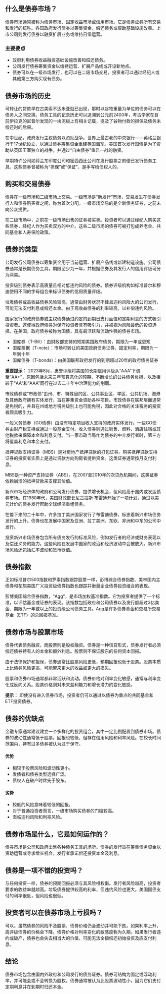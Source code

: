 ## 什么是债券市场？

债券市场通常被称为债务市场、固定收益市场或信用市场。它是债务证券所有交易和发行的统称。各国政府发行债券以筹集资金，偿还债务或资助基础设施改善。上市公司则发行债券以融资扩展业务或维持日常运营。

### 主要要点

- 政府利用债券收益融资基础设施改善和偿还债务。
- 公司发行债券筹集资金以维持运营、扩展产品线或开设新地点。
- 债券可以在一级市场发行，也可以在二级市场交易，投资者可以通过经纪人或其他第三方购买现有债务。

## 债券市场的历史

可转让的贷款早在古美索不达米亚就已出现，那时以谷物重量为单位的债务可以在债务人之间交换。债务工具的记录历史可以追溯到公元前2400年，考古学家在目前伊拉克的尼普尔发现的一块泥板上有相关记载，提及了谷物付款的担保及债务未偿还时的后果。

在中世纪，政府发行主权债务以资助战争。世界上最古老的中央银行——英格兰银行于17世纪设立，以通过债券筹集资金重建英国海军。美国首次发行国债是为了资助从英国王室独立的战争，并通过“自由债券”重启一战的融资。

早期特许公司如荷兰东印度公司和密西西比公司在发行股票之前便已发行债务工具。这些债券曾被称为“担保”或“保证”，是手写给债权人的。

## 购买和交易债券

债券在一级市场和二级市场上交易。一级市场是“新发行”市场，交易发生在债券发行人和债券购买者之间，称为首次分配。一级市场交易的是全新债务证券，之前未向公众提供。

在二级市场中，之前在一级市场出售的证券被买卖。投资者可以通过经纪人购买这些债券，经纪人作为买卖双方的中介。这些二级市场的债券可被打包成养老金、共同基金和人寿保险政策。

## 债券的类型

公司发行公司债券以筹集资金用于当前运营、扩展产品线或新建制造设施。公司债券通常是长期债务工具，期限至少为一年，并根据债券及其发行人的信用评级可分为两类。

投资级别债券表示高质量且相对低违约风险的债券。债券评级机构如标准普尔和穆迪使用不同的字母组合来标识债券的信用质量评级。

垃圾债券或高收益债券风险较高，通常由财务状况不佳且违约风险大的公司发行，可能无法支付利息或偿还本金。由于高收益债券的利率较高，以补偿违约风险。

国家发行的政府债券或主权债券通过约定的到期日支付面值和定期利息的方式吸引投资者。这使得政府债券对保守投资者具有吸引力，并被视为风险最低的投资选择。在美国，政府债券被称为国债，具有最活跃和流动性强的债券市场。

- 国库券（T-Bill）：由财政部支持的短期美国政府债务，期限为一年或更短
- 国库票据（T-note）：市场可转让的美国政府债务证券，固定利率，期限为一年到十年
- 国库债券（T-bonds）：由美国联邦政府发行的到期超过20年的政府债务证券

**重要提示：** 2023年8月，惠誉评级将美国的长期信用评级从“AAA”下调至“AA+”，原因包括未来三年预算恶化的预期、不断增长的公共债务负担，以及相较于“AA”和“AAA”同行在过去二十年中治理能力的削弱。

市政债券或“市政债”由州、市、特殊目的区、公共事业区、学区、公共机场、海港及其他政府拥有实体发行，旨在筹集资金资助各种项目。市政债券在联邦层面通常是免税的，并且在州或地方税务级别上也可能免税，因此对合格的关注税务的投资者颇具吸引力。

一般义务债券（GO债券）由没有特定项目收入支持的政府实体发行。一些GO债券由财产税支持或通过一般基金支付。收入债券则通过销售、燃料、酒店住宿或其他税款来保障本金和利息支付。当一家市政当局作为债券的中介发行者时，第三方将覆盖利息和本金支付。

抵押贷款支持证券（MBS）是对房地产抵押贷款的打包证券。购买抵押贷款支持证券的投资者实质上是通过贷款方向购房者提供资金。这类证券通常按月支付利息。

MBS是一种资产支持证券（ABS）。在2007至2010年的次贷危机期间，这类证券依赖崩溃的抵押贷款来支撑其价值。

新兴市场经济体的政府和公司发行债券，提供增长机会，但风险高于国内或发达债券市场。在1980年代，美国财政部长尼古拉斯·布雷迪开始了一项计划，通过以美元计价的债券发行帮助全球经济重组债务。

在接下来的二十年中，许多拉丁美洲国家发行了布雷迪债券，标志着新兴市场债务发行的上升。债券也在发展中国家及亚洲、拉丁美洲、东欧、非洲和中东的公司中发行。

投资新兴市场债券包含所有债务发行的标准风险，例如发行者的经济或财务表现以及偿还义务的能力。这些风险在发展中国家的政治和经济波动中会被放大。新兴市场风险还包括汇率波动和货币贬值。

## 债券指数

正如标准普尔500指数和罗素指数跟踪股票一样，彭博综合债券指数、美林国内主债券和花旗美国广义投资级债券指数也跟踪并衡量企业债券投资组合的表现。

彭博美国综合债券指数，“Agg”，是市场加权基准指数。它为投资者提供了一个标准，以评估基金或证券的表现。该指数包括政府和公司债券以及发行额超过3亿美金、期限为一年或以上的投资级公司债务工具。Agg是许多债券基金和交易所交易基金（ETF）的总回报基准。

## 债券市场与股票市场

债券代表债务融资，而股票则是股权融资。债券是一种信贷形式，债券发行者必须偿还债券持有人的本金和额外利息。股票则不保证股东的任何资本回报。

由于法律保护和担保，债券通常比股票风险更低，预期回报也低于股票。股票本质上比债券风险更高，可能带来更大的收益或更大的损失。

股票和债券市场通常都非常活跃和流动。债券价格对利率变化敏感，通常与利率变化成反向关系。股票价格则对未来盈利能力和增长潜力的变化敏感。

**提示：** 即使没有进入债券市场，投资者仍可以通过以债券为重点的共同基金和ETF投资债券。

## 债券的优缺点

金融专家通常建议建立一个多样化的投资组合，其中一定比例配置到债券市场。债券的波动性通常低于股票，回报也较低，但存在信用风险和利率风险。在较长时间范围内，持有过多债券被认为过于保守。

#### 优势

- 相较于股票风险和波动性更小。
- 发债者和债券类型选择广泛。
- 债权人在破产时优先于股东。

#### 劣势

- 较低的风险意味着较低的回报。
- 对于普通投资者而言，一级市场购买债券的门槛较高。
- 面临违约风险和利率风险。

## 债券市场是什么，它是如何运作的？

债券市场是公司和政府出售各种债务工具的场所。债券的发行旨在筹集债务资金以资助运营或寻求增长机会。发行者承诺偿还投资本金及利息。

## 债券是一项不错的投资吗？

与任何投资一样，债券的预期回报必须与其风险相权衡。发行者风险越高，投资者要求的收益率就越高。垃圾债券提供较高的利率，但违约风险也更大。美国国债支付的利率很低，但风险也很低。

## 投资者可以在债券市场上亏损吗？

可以。虽然债券的风险不及股票，债券价格仍会波动并可能下跌。如果利率上升，高评级债券的价格会下降。债券价格对利率变化的敏感度称为久期。如果发行者违约或破产，债券也会失去相当大的价值，可能无法全额偿还初始投资及应支付利息。

## 结论

债券市场包含由国内外政府和公司发行的债务证券。债券可结构为固定或浮动利率，并可能会或不会转换为股权。债券通常被认为比股票波动性小，因为它们支付定期利息并在到期时归还本金。